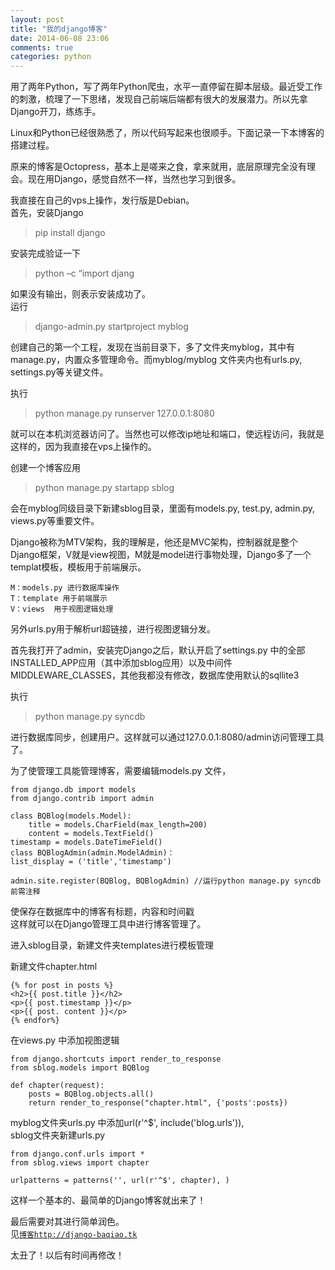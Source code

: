 ```yaml
---
layout: post
title: "我的django博客"
date: 2014-06-08 23:06
comments: true
categories: python
---
```

用了两年Python，写了两年Python爬虫，水平一直停留在脚本层级。最近受工作的刺激，梳理了一下思绪，发现自己前端后端都有很大的发展潜力。所以先拿Django开刀，练练手。          

Linux和Python已经很熟悉了，所以代码写起来也很顺手。下面记录一下本博客的搭建过程。          

原来的博客是Octopress，基本上是嗟来之食，拿来就用，底层原理完全没有理会。现在用Django，感觉自然不一样，当然也学习到很多。          

我直接在自己的vps上操作，发行版是Debian。          
首先，安装Django         
>pip install django          

安装完成验证一下     
>python –c “import djang           

如果没有输出，则表示安装成功了。       
运行             
>django-admin.py startproject myblog          

创建自己的第一个工程，发现在当前目录下，多了文件夹myblog，其中有manage.py，内置众多管理命令。而myblog/myblog 文件夹内也有urls.py, settings.py等关键文件。          

执行            
>python manage.py runserver 127.0.0.1:8080             

就可以在本机浏览器访问了。当然也可以修改ip地址和端口，使远程访问，我就是这样的，因为我直接在vps上操作的。         

创建一个博客应用       
>python manage.py startapp sblog

会在myblog同级目录下新建sblog目录，里面有models.py, test.py, admin.py, views.py等重要文件。          

Django被称为MTV架构，我的理解是，他还是MVC架构，控制器就是整个Django框架，V就是view视图，M就是model进行事物处理，Django多了一个templat模板，模板用于前端展示。          

`M：models.py 进行数据库操作`           
`T：template 用于前端展示`          
`V：views  用于视图逻辑处理`          

另外urls.py用于解析url超链接，进行视图逻辑分发。          

首先我打开了admin，安装完Django之后，默认开启了settings.py 中的全部INSTALLED_APP应用（其中添加sblog应用）以及中间件MIDDLEWARE_CLASSES，其他我都没有修改，数据库使用默认的sqllite3             

执行        
>python manage.py syncdb              

进行数据库同步，创建用户。这样就可以通过127.0.0.1:8080/admin访问管理工具了。             

             
为了使管理工具能管理博客，需要编辑models.py 文件，             

```
from django.db import models
from django.contrib import admin

class BQBlog(models.Model):
    title = models.CharField(max_length=200) 
    content = models.TextField() 
timestamp = models.DateTimeField()
class BQBlogAdmin(admin.ModelAdmin)：
list_display = ('title','timestamp')

admin.site.register(BQBlog, BQBlogAdmin) //运行python manage.py syncdb前需注释
```
              
使保存在数据库中的博客有标题，内容和时间戳                
这样就可以在Django管理工具中进行博客管理了。                

进入sblog目录，新建文件夹templates进行模板管理                

新建文件chapter.html                

    {% for post in posts %} 
    <h2>{{ post.title }}</h2> 
    <p>{{ post.timestamp }}</p> 
    <p>{{ post. content }}</p> 
    {% endfor%}

在views.py 中添加视图逻辑                

```
from django.shortcuts import render_to_response 
from sblog.models import BQBlog

def chapter(request):
    posts = BQBlog.objects.all() 
    return render_to_response("chapter.html", {'posts':posts}) 
```

myblog文件夹urls.py 中添加url(r'^$', include('blog.urls')),                
sblog文件夹新建urls.py                

```
from django.conf.urls import * 
from sblog.views import chapter

urlpatterns = patterns('', url(r'^$', chapter), )   
```
                
                
这样一个基本的、最简单的Django博客就出来了！                

最后需要对其进行简单润色。                
见[`博客http://django-baqiao.tk`](http://django-baqiao.tk/)                

太丑了！以后有时间再修改！                

